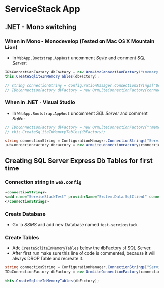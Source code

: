# ServiceStack App

## .NET - Mono switching

### When in Mono - Monodevelop (Tested on Mac OS X Mountain Lion)

* In `WebApp.Bootstrap.AppHost` uncomment _Sqlite_ and comment _SQL Server_:

```csharp
IDbConnectionFactory dbFactory = new OrmLiteConnectionFactory(":memory:", false, SqliteOrmLiteDialectProvider.Instance);
this.CreateSqliteInMemoryTables(dbFactory);

// string connectionString = ConfigurationManager.ConnectionStrings["QcoachServiceStack"].ConnectionString;
// IDbConnectionFactory dbFactory = new OrmLiteConnectionFactory(connectionString, false, SqlServerOrmLiteDialectProvider.Instance);
```

### When in .NET - Visual Studio

* In `WebApp.Bootstrap.AppHost` uncomment _SQL Server_ and comment _Sqlite_:

```csharp
// IDbConnectionFactory dbFactory = new OrmLiteConnectionFactory(":memory:", false, SqliteOrmLiteDialectProvider.Instance);
// this.CreateSqliteInMemoryTables(dbFactory);

string connectionString = ConfigurationManager.ConnectionStrings["ServiceStackTest"].ConnectionString;
IDbConnectionFactory dbFactory = new OrmLiteConnectionFactory(connectionString, false, SqlServerOrmLiteDialectProvider.Instance);
```


## Creating SQL Server Express Db Tables for first time

### Connection string in `web.config`:

```xml
<connectionStrings>
<add name="ServiceStackTest" providerName="System.Data.SqlClient" connectionString="Data Source=.\sqlexpress;Initial Catalog=test-servicestack;Integrated Security=true;MultipleActiveResultSets=True" />
</connectionStrings>
```

### Create Database

* Go to _SSMS_ and add new Database named `test-servicestack`.


### Create Tables

* Add `CreateSqliteInMemoryTables` below the dbFactory of SQL Server.
* After first run make sure this line of code is commented, because it will always DROP Table and recreate it.

```csharp
string connectionString = ConfigurationManager.ConnectionStrings["ServiceStackTest"].ConnectionString;
IDbConnectionFactory dbFactory = new OrmLiteConnectionFactory(connectionString, false, SqlServerOrmLiteDialectProvider.Instance);

this.CreateSqliteInMemoryTables(dbFactory);
```